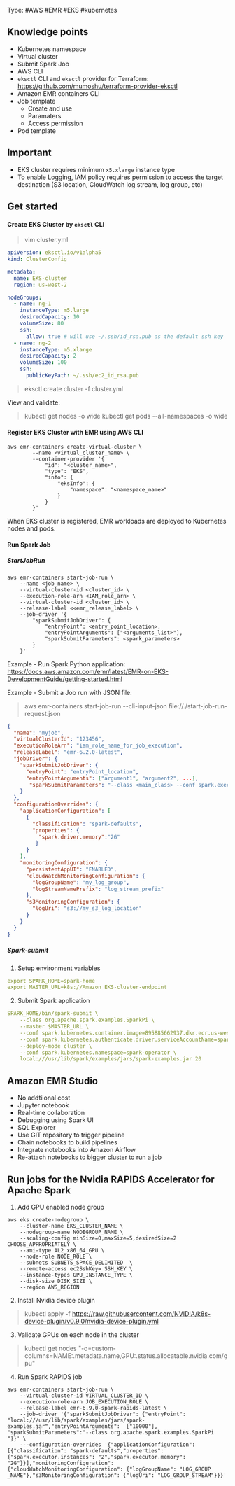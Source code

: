 Type: #AWS #EMR #EKS #kubernetes
## Knowledge points
- Kubernetes namespace
- Virtual cluster
- Submit Spark Job
- AWS CLI
- `eksctl` CLI and `eksctl` provider for Terraform: https://github.com/mumoshu/terraform-provider-eksctl
- Amazon EMR containers CLI
- Job template
  - Create and use
  - Paramaters
  - Access permission
- Pod template

## Important
- EKS cluster requires minimum `x5.xlarge` instance type
- To enable Logging, IAM policy requires permission to access the target destination (S3 location, CloudWatch log stream, log group, etc)

## Get started
#### Create EKS Cluster by `eksctl` CLI
> vim cluster.yml

``` yaml
apiVersion: eksctl.io/v1alpha5
kind: ClusterConfig

metadata:
  name: EKS-cluster
  region: us-west-2

nodeGroups:
  - name: ng-1
    instanceType: m5.large
    desiredCapacity: 10
    volumeSize: 80
    ssh:
      allow: true # will use ~/.ssh/id_rsa.pub as the default ssh key
  - name: ng-2
    instanceType: m5.xlarge
    desiredCapacity: 2
    volumeSize: 100
    ssh:
      publicKeyPath: ~/.ssh/ec2_id_rsa.pub
```
> eksctl create cluster -f cluster.yml

View and validate:
> kubectl get nodes -o wide
> kubectl get pods --all-namespaces -o wide

#### Register EKS Cluster with EMR using AWS CLI
```
aws emr-containers create-virtual-cluster \
        --name <virtual_cluster_name> \
        --container-provider '{
            "id": "<cluster_name>",
            "type": "EKS",
            "info": {
                "eksInfo": {
                    "namespace": "<namespace_name>"
                }
            }
        }'
``` 

When EKS cluster is registered, EMR workloads are deployed to Kubernetes nodes and pods. 

#### Run Spark Job
##### StartJobRun
```
aws emr-containers start-job-run \
    --name <job_name> \
    --virtual-cluster-id <cluster_id> \
    --execution-role-arn <IAM_role_arn> \
    --virtual-cluster-id <cluster_id> \
    --release-label <<emr_release_label> \
    --job-driver '{
        "sparkSubmitJobDriver": {
            "entryPoint": <entry_point_location>,
            "entryPointArguments": ["<arguments_list>"],
            "sparkSubmitParameters": <spark_parameters>
        }
    }'
```

Example - Run Spark Python application:
https://docs.aws.amazon.com/emr/latest/EMR-on-EKS-DevelopmentGuide/getting-started.html

Example - Submit a Job run with JSON file:
> aws emr-containers start-job-run --cli-input-json file://./start-job-run-request.json

```start-job-run-request.json
{
  "name": "myjob", 
  "virtualClusterId": "123456",  
  "executionRoleArn": "iam_role_name_for_job_execution", 
  "releaseLabel": "emr-6.2.0-latest", 
  "jobDriver": {
    "sparkSubmitJobDriver": {
      "entryPoint": "entryPoint_location",
      "entryPointArguments": ["argument1", "argument2", ...],  
       "sparkSubmitParameters": "--class <main_class> --conf spark.executor.instances=2 --conf spark.executor.memory=2G --conf spark.executor.cores=2 --conf spark.driver.cores=1"
    }
  }, 
  "configurationOverrides": {
    "applicationConfiguration": [
      {
        "classification": "spark-defaults", 
        "properties": {
          "spark.driver.memory":"2G"
         }
      }
    ], 
    "monitoringConfiguration": {
      "persistentAppUI": "ENABLED", 
      "cloudWatchMonitoringConfiguration": {
        "logGroupName": "my_log_group", 
        "logStreamNamePrefix": "log_stream_prefix"
      }, 
      "s3MonitoringConfiguration": {
        "logUri": "s3://my_s3_log_location"
      }
    }
  }
}
```

##### Spark-submit
1. Setup environment variables
```yaml
export SPARK_HOME=spark-home
export MASTER_URL=k8s://Amazon EKS-cluster-endpoint
```

2. Submit Spark application
```yaml
SPARK_HOME/bin/spark-submit \
    --class org.apache.spark.examples.SparkPi \
    --master $MASTER_URL \
    --conf spark.kubernetes.container.image=895885662937.dkr.ecr.us-west-2.amazonaws.com/spark/emr-6.10.0:latest \
    --conf spark.kubernetes.authenticate.driver.serviceAccountName=spark \
    --deploy-mode cluster \
    --conf spark.kubernetes.namespace=spark-operator \
    local:///usr/lib/spark/examples/jars/spark-examples.jar 20
```

## Amazon EMR Studio
- No addtiional cost
- Jupyter notebook
- Real-time collaboration
- Debugging using Spark UI
- SQL Explorer
- Use GIT repository to trigger pipeline
- Chain notebooks to build pipelines
- Integrate notebooks into Amazon Airflow
- Re-attach notebooks to bigger cluster to run a job
  

## Run jobs for the Nvidia RAPIDS Accelerator for Apache Spark
1. Add GPU enabled node group
```
aws eks create-nodegroup \
    --cluster-name EKS_CLUSTER_NAME \
    --nodegroup-name NODEGROUP_NAME \
    --scaling-config minSize=0,maxSize=5,desiredSize=2 CHOOSE_APPROPRIATELY \
    --ami-type AL2_x86_64_GPU \
    --node-role NODE_ROLE \
    --subnets SUBNETS_SPACE_DELIMITED  \
    --remote-access ec2SshKey= SSH_KEY \
    --instance-types GPU_INSTANCE_TYPE \
    --disk-size DISK_SIZE \
    --region AWS_REGION
 ```

2. Install Nvidia device plugin
> kubectl apply -f https://raw.githubusercontent.com/NVIDIA/k8s-device-plugin/v0.9.0/nvidia-device-plugin.yml

3. Validate GPUs on each node in the cluster
> kubectl get nodes  "-o=custom-columns=NAME:.metadata.name,GPU:.status.allocatable.nvidia\.com/gpu"

4. Run Spark RAPIDS job
```
aws emr-containers start-job-run \
    --virtual-cluster-id VIRTUAL_CLUSTER_ID \
    --execution-role-arn JOB_EXECUTION_ROLE \
    --release-label emr-6.9.0-spark-rapids-latest \
    --job-driver '{"sparkSubmitJobDriver": {"entryPoint": "local:///usr/lib/spark/examples/jars/spark-examples.jar","entryPointArguments":  ["10000"], "sparkSubmitParameters":"--class org.apache.spark.examples.SparkPi "}}' \
    ---configuration-overrides '{"applicationConfiguration": [{"classification": "spark-defaults","properties": {"spark.executor.instances": "2","spark.executor.memory": "2G"}}],"monitoringConfiguration": {"cloudWatchMonitoringConfiguration": {"logGroupName": "LOG_GROUP _NAME"},"s3MonitoringConfiguration": {"logUri": "LOG_GROUP_STREAM"}}}'